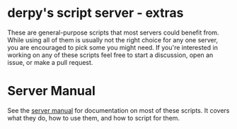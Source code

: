# derpy's script server - extras
These are general-purpose scripts that most servers could benefit from.
While using all of them is usually not the right choice for any one server, you are encouraged to pick some you might need.
If you're interested in working on any of these scripts feel free to start a discussion, open an issue, or make a pull request.

# Server Manual
See the [server manual](http://bullyscripting.net/server.html) for documentation on most of these scripts.
It covers what they do, how to use them, and how to script for them.